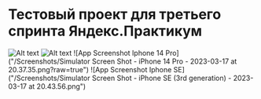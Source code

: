# Тестовый проект для третьего спринта Яндекс.Практикум
<img src="/path/to/img.jpg" alt="Alt text" title="Optional title">
<img src="/path/to/img.jpg" alt="Alt text" title="Optional title">
![App Screenshot Iphone 14 Pro]("/Screenshots/Simulator Screen Shot - iPhone 14 Pro - 2023-03-17 at 20.37.35.png?raw=true")
![App Screenshot Iphone SE]("/Screenshots/Simulator Screen Shot - iPhone SE (3rd generation) - 2023-03-17 at 20.43.56.png")
